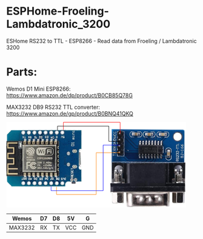 # ESPHome-Froeling-Lambdatronic_3200
ESHome RS232 to TTL - ESP8266 - Read data from Froeling / Lambdatronic 3200


# Parts:
Wemos D1 Mini ESP8266:
https://www.amazon.de/dp/product/B0CB85Q78G

MAX3232 DB9 RS232 TTL converter:
https://www.amazon.de/gp/product/B0BNQ41QKQ

![wiring diagram](wemos-rs3232-ttl.png)

|  Wemos | D7  | D8  | 5V  | G  |
|---|---|---|---|---|
| MAX3232  | RX  |  TX |  VCC | GND  |
